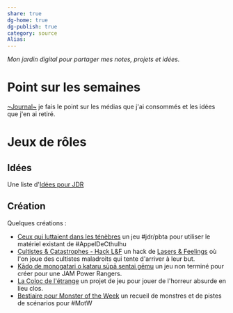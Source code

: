 ```yaml
---
share: true 
dg-home: true
dg-publish: true
category: source
Alias:
---
```


*Mon jardin digital pour partager mes notes, projets et idées.*

# Point sur les semaines

 [~Journal~](~Journal~.md) je fais le point sur les médias que j'ai consommés et les idées que j'en ai retiré.

# Jeux de rôles

## Idées 

Une liste d'[Idées pour JDR](./Id%C3%A9es%20pour%20JDR.md)

## Création

Quelques créations :
- [Ceux qui luttaient dans les ténèbres](../projets/cthulhu_pbta/Ceux%20qui%20luttaient%20dans%20les%20t%C3%A9n%C3%A8bres.md) un jeu #jdr/pbta pour utiliser le matériel existant de #AppelDeCthulhu 
- [Cultistes & Catastrophes - Hack L&F](../projets/C&C/L&F/Cultistes%20&%20Catastrophes%20-%20Hack%20L&F.md) un hack de [Lasers & Feelings](Lasers%20&%20Feelings.md) où l'on joue des cultistes maladroits qui tente d'arriver à leur but.
- [Kādo de monogatari o kataru sūpā sentai gēmu](../projets/Kado/K%C4%81do%20de%20monogatari%20o%20kataru%20s%C5%ABp%C4%81%20sentai%20g%C4%93mu.md) un jeu non terminé pour créer pour une JAM Power Rangers.
- [La Coloc de l'étrange](../projets/colloc_etrange/La%20Coloc%20de%20l'%C3%A9trange.md) un projet de jeu pour jouer de l'horreur absurde en lieu clos.
- [Bestiaire pour Monster of the Week](Bestiaire%20pour%20Monster%20of%20the%20Week.md) un recueil de monstres et de pistes de scénarios pour #MotW 


